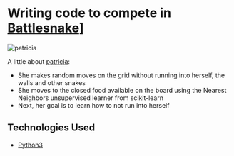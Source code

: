 # Writing code to compete in [Battlesnake](http://play.battlesnake.com?utm_source=github&utm_medium=readme&utm_campaign=python_starter&utm_content=homepage)]

![patricia](https://user-images.githubusercontent.com/55568873/160972798-59400650-3b5d-465c-8e3d-7b908960f5f2.png)

A little about [patricia](https://play.battlesnake.com/u/rajaln-3197/patricia/):

- She makes random moves on the grid without running into herself, the walls and other snakes
- She moves to the closed food available on the board using the Nearest Neighbors unsupervised learner from scikit-learn
- Next, her goal is to learn how to not run into herself

## Technologies Used

* [Python3](https://www.python.org/)

## 
